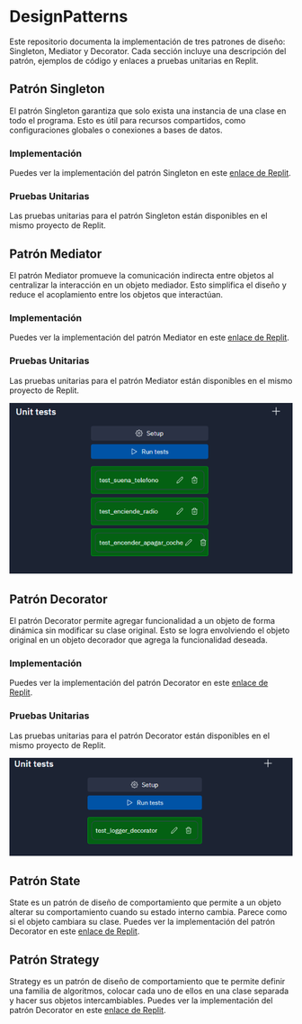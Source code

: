 # DesignPatterns

Este repositorio documenta la implementación de tres patrones de diseño: Singleton, Mediator y Decorator. Cada sección incluye una descripción del patrón, ejemplos de código y enlaces a pruebas unitarias en Replit.

## Patrón Singleton

El patrón Singleton garantiza que solo exista una instancia de una clase en todo el programa. Esto es útil para recursos compartidos, como configuraciones globales o conexiones a bases de datos.

### Implementación
Puedes ver la implementación del patrón Singleton en este [enlace de Replit](https://replit.com/@NostcoperZ/Patron-de-Singleton).

### Pruebas Unitarias
Las pruebas unitarias para el patrón Singleton están disponibles en el mismo proyecto de Replit.

## Patrón Mediator

El patrón Mediator promueve la comunicación indirecta entre objetos al centralizar la interacción en un objeto mediador. Esto simplifica el diseño y reduce el acoplamiento entre los objetos que interactúan.

### Implementación
Puedes ver la implementación del patrón Mediator en este [enlace de Replit](https://replit.com/@NostcoperZ/Mediator).

### Pruebas Unitarias
Las pruebas unitarias para el patrón Mediator están disponibles en el mismo proyecto de Replit.

![Pruebas unitarias para el patrón Mediator](https://github.com/nostcoper/DesingPatterns/blob/main/imagen_2024-05-23_223312597.png)

## Patrón Decorator

El patrón Decorator permite agregar funcionalidad a un objeto de forma dinámica sin modificar su clase original. Esto se logra envolviendo el objeto original en un objeto decorador que agrega la funcionalidad deseada.

### Implementación
Puedes ver la implementación del patrón Decorator en este [enlace de Replit](https://replit.com/@NostcoperZ/Decorator).

### Pruebas Unitarias
Las pruebas unitarias para el patrón Decorator están disponibles en el mismo proyecto de Replit.

![Pruebas unitarias para el patrón Decorator](https://github.com/nostcoper/DesingPatterns/blob/main/imagen_2024-05-23_223248378.png)

## Patrón State
State es un patrón de diseño de comportamiento que permite a un objeto alterar su comportamiento cuando su estado interno cambia. Parece como si el objeto cambiara su clase.
Puedes ver la implementación del patrón Decorator en este [enlace de Replit](https://replit.com/@NostcoperZ/State).

## Patrón Strategy
Strategy es un patrón de diseño de comportamiento que te permite definir una familia de algoritmos, colocar cada uno de ellos en una clase separada y hacer sus objetos intercambiables.
Puedes ver la implementación del patrón Decorator en este [enlace de Replit](https://replit.com/@NostcoperZ/Strategy).
